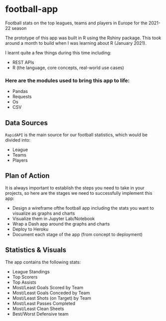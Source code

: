 # football-app
Football stats on the top leagues, teams and players in Europe for the 2021-22 season 


The prototype of this app was built in R using the Rshiny package. This took around a month to build when I was learning about R (January 2021). 

I learnt quite a few things during this time including:

- REST APIs
- R (the language, core concepts, real-world use cases)



### Here are the modules used to bring this app to life:

- Pandas
- Requests
- Os
- CSV


## Data Sources

`RapidAPI` is the main source for our football statistics, which would be divided into:
- League
- Teams
- Players



## Plan of Action 
It is always important to establish the steps you need to take in your projects, so here are the stages we need to successfully implement this app:

- Design a wireframe ofthe football app including the stats you want to visualize as graphs and charts
- Visualize them in Jupyter Lab/Notebook
- Wrap a Dash app around the graphs and charts 
- Deploy to Heroku 
- Document each stage of the app (from concept to deployment)


## Statistics & Visuals

The app contains the following stats:

- League Standings 
- Top Scorers
- Top Assists
- Most/Least Goals Scored by Team
- Most/Least Goals Conceded by Team
- Most/Least Shots (on Target) by Team
- Most/Least Passes Completed 
- Most/Least Clean Sheets
- Best/Worst Defensive team
